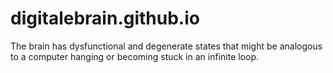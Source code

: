 # digitalebrain.github.io
The brain has dysfunctional and degenerate states that might be analogous to a computer hanging or becoming stuck in an infinite loop.
